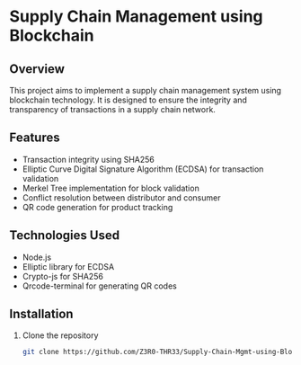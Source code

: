 # Supply Chain Management using Blockchain

## Overview
This project aims to implement a supply chain management system using blockchain technology. It is designed to ensure the integrity and transparency of transactions in a supply chain network.

## Features
- Transaction integrity using SHA256
- Elliptic Curve Digital Signature Algorithm (ECDSA) for transaction validation
- Merkel Tree implementation for block validation
- Conflict resolution between distributor and consumer
- QR code generation for product tracking

## Technologies Used
- Node.js
- Elliptic library for ECDSA
- Crypto-js for SHA256
- Qrcode-terminal for generating QR codes

## Installation
1. Clone the repository
   ```bash
   git clone https://github.com/Z3R0-THR33/Supply-Chain-Mgmt-using-Blockchain.git
